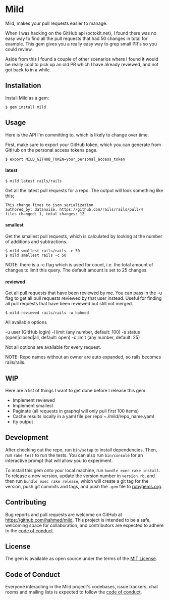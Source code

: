 # Mild

Mild, makes your pull requests easier to manage.

When I was hacking on the GitHub api (octokit.net), I found there was no easy way to find all the pull requests that had 50 changes in total for example. This gem gives you a really easy way to grep small PR's so you could review.

Aside from this I found a couple of other scenarios where I found it would be really cool to pick up an old PR which I have already reviewed, and not got back to in a while.

## Installation

Install Mild as a gem:

    $ gem install mild

## Usage

Here is the API I'm committing to, which is likely to change over time.

First, make sure to export your GitHub token, which you can generate from GitHub on the personal access tokens page.

```shell
$ export MILD_GITHUB_TOKEN=your_personal_access_token
```

#### latest

```shell
$ mild latest rails/rails
```

Get all the latest pull requests for a repo. The output will look something like this;

```
This change fixes to_json serialization
authored_by: datanoise, https://github.com/rails/rails/pull/4
files changed: 1, total changes: 12
```

#### smallest

Get the smallest pull requests, which is calculated by looking at the number of additions and subtractions.

```shell
$ mild smallest rails/rails -c 50
$ mild smallest rails -c 50
```

NOTE: there is a -c flag which is used for count, i.e. the total amount of changes to limit this query. The default amount is set to 25 changes.

#### reviewed

Get all pull requests that have been reviewed by me. You can pass in the -u flag to get all pull requests reviewed by that user instead. Useful for finding all pull requests that have been reviewed but still not merged.

```shell
$ mild reviewed rails/rails -u hahmed
```

All available options

-u user (GitHub login)
-l limit (any number, default: 100)
-s status (open|closed|all, default: open)
-c limit (any number, default: 25)

Not all options are available for every request.

NOTE: Repo names without an owner are auto expanded, so rails becomes rails/rails.

## WIP

Here are a list of things I want to get done before I release this gem.

- Implement reviewed
- Implement smallest
- Paginate (all requests in graphql will only pull first 100 items)
- Cache results locally in a yaml file per repo ~./mild/repo_name.yaml
- tty output

## Development

After checking out the repo, run `bin/setup` to install dependencies. Then, run `rake test` to run the tests. You can also run `bin/console` for an interactive prompt that will allow you to experiment.

To install this gem onto your local machine, run `bundle exec rake install`. To release a new version, update the version number in `version.rb`, and then run `bundle exec rake release`, which will create a git tag for the version, push git commits and tags, and push the `.gem` file to [rubygems.org](https://rubygems.org).

## Contributing

Bug reports and pull requests are welcome on GitHub at https://github.com/hahmed/mild. This project is intended to be a safe, welcoming space for collaboration, and contributors are expected to adhere to the [code of conduct](https://github.com/[USERNAME]/mild/blob/master/CODE_OF_CONDUCT.md).

## License

The gem is available as open source under the terms of the [MIT License](https://opensource.org/licenses/MIT).

## Code of Conduct

Everyone interacting in the Mild project's codebases, issue trackers, chat rooms and mailing lists is expected to follow the [code of conduct](https://github.com/[USERNAME]/mild/blob/master/CODE_OF_CONDUCT.md).
